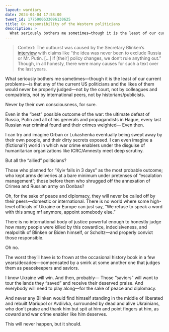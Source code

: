```yaml
---
layout: wardiary
date: 2024-04-04 17:58:00
tweet_id: 1775900633096130625
title: On responsibility of the Western politicians
description: >
  What seriously bothers me sometimes—though it is the least of our current problems—is that any of the current US politicians and the likes of them would never be properly judged—not by the court, not by colleagues and compatriots, not by international peers, not by historians/publicists.
---
```


> Context: The outburst was caused by the Secretary Blinken’s [interview](https://x.com/sapitonmix/status/1775487127565848652) with claims like “the idea was never been to exclude Russia or Mr. Putin. [...] if [their] policy changes, we don’t rule anything out.” Though, in all honesty, there were many causes for such a text over the last years.

What seriously bothers me sometimes—though it is the least of our current problems—is that any of the current US politicians and the likes of them would never be properly judged—not by the court, not by colleagues and compatriots, not by international peers, not by historians/publicists.

Never by their own consciousness, for sure.

Even in the “best” possible outcome of the war: the ultimate defeat of Russia, Putin and all of his generals and propagandists in Hague, every last Russian war criminal found and their crimes weighted— Even then.

I can try and imagine Orban or Lukashenka eventually being swept away by their own people, and their dirty secrets exposed. I can even imagine a (fictional?) world in which war crime enablers under the disguise of humanitarian organizations like ICRC/Amnesty meet deep scrutiny.

But all the “allied” politicians?

Those who planned for “Kyiv falls in 3 days” as the most probable outcome; who kept arms deliveries at a bare minimum under pretenses of “escalation management”; those before them who shrugged off the annexation of Crimea and Russian army on Donbas?

Oh, for the sake of peace and diplomacy, they will never be called off by their peers—domestic or international. There is no world where some high-level officials of Ukraine or Europe can just say, “We refuse to speak a word with this smug mf anymore, appoint somebody else.”

There is no international body of justice powerful enough to honestly judge how many people were killed by this cowardice, indecisiveness, and realpolitik of Blinken or Biden himself, or Scholtz—and properly convict those responsible.

Oh no.

The worst they’ll have is to frown at the occasional history book in a few years/decades—compensated by a smirk at some another one that judges them as peacekeepers and saviors.

I know Ukraine will win. And then, probably— Those “saviors” will want to tour the lands they “saved” and receive their deserved praise. And everybody will need to play along—for the sake of peace and diplomacy.

And never any Blinken would find himself standing in the middle of liberated and rebuilt Mariupol or Avdiivka, surrounded by dead and alive Ukrainians, who don’t praise and thank him but spit at him and point fingers at him, as coward and war crime enabler like him deserves.

This will never happen, but it should.

